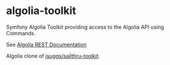 algolia-toolkit
===============

Symfony Algolia Toolkit providing access to the Algolia API using Commands. 

See [Algolia REST Documentation](http://www.algolia.com/doc/rest_api)

Algolia clone of [jsuggs/sailthru-toolkit](https://github.com/jsuggs/sailthru-toolkit).
